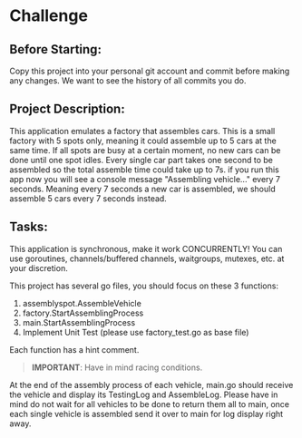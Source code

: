 # Challenge

## Before Starting:

Copy this project into your personal git account and commit before making any changes. We want to see the history of all
commits you do.

## Project Description:

This application emulates a factory that assembles cars. This is a small factory with 5 spots only, meaning it could
assemble up to 5 cars at the same time. If all spots are busy at a certain moment, no new cars can be done until one
spot idles. Every single car part takes one second to be assembled so the total assemble time could take up to 7s. if
you run this app now you will see a console message "Assembling vehicle..." every 7 seconds. Meaning every 7 seconds a
new car is assembled, we should assemble 5 cars every 7 seconds instead.

## Tasks:

This application is synchronous, make it work CONCURRENTLY! You can use goroutines, channels/buffered channels,
waitgroups, mutexes, etc. at your discretion.

This project has several go files, you should focus on these 3 functions:

1. assemblyspot.AssembleVehicle
2. factory.StartAssemblingProcess
3. main.StartAssemblingProcess
4. Implement Unit Test (please use factory_test.go as base file)

Each function has a hint comment.

> **IMPORTANT**: Have in mind racing conditions.

At the end of the assembly process of each vehicle, main.go should receive the vehicle and display its TestingLog and
AssembleLog. Please have in mind do not wait for all vehicles to be done to return them all to main, once each single
vehicle is assembled send it over to main for log display right away.
